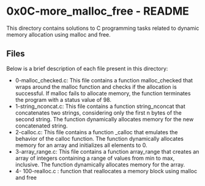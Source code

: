 
# 0x0C-more_malloc_free - README

This directory contains solutions to C programming tasks related to dynamic memory allocation using malloc and free.

## Files
Below is a brief description of each file present in this directory:

- 0-malloc_checked.c: This file contains a function malloc_checked that wraps around the malloc function and checks if the allocation is successful. If malloc fails to allocate memory, the function terminates the program with a status value of 98.
- 1-string_nconcat.c: This file contains a function string_nconcat that concatenates two strings, considering only the first n bytes of the second string. The function dynamically allocates memory for the new concatenated string.
- 2-calloc.c: This file contains a function _calloc that emulates the behavior of the calloc function. The function dynamically allocates memory for an array and initializes all elements to 0.
- 3-array_range.c: This file contains a function array_range that creates an array of integers containing a range of values from min to max, inclusive. The function dynamically allocates memory for the array.
- 4- 100-realloc.c : function that reallocates a memory block using malloc and free